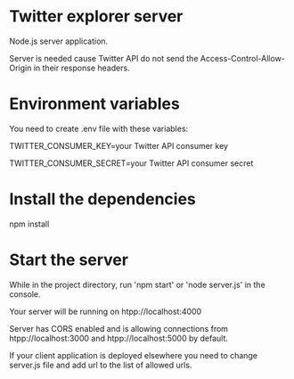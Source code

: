 # Twitter explorer server

Node.js server application.

Server is needed cause Twitter API do not send the Access-Control-Allow-Origin in their response headers.

# Environment variables

You need to create .env file with these variables:

TWITTER_CONSUMER_KEY=your Twitter API consumer key

TWITTER_CONSUMER_SECRET=your Twitter API consumer secret

# Install the dependencies

npm install

# Start the server

While in the project directory, run 'npm start' or 'node server.js' in the console.

Your server will be running on htpp://localhost:4000

Server has CORS enabled and is allowing connections from htpp://localhost:3000 and htpp://localhost:5000 by default.

If your client application is deployed elsewhere you need to change server.js file and add url to the list of allowed urls.
